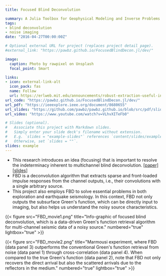 ```yaml
---
title: Focused Blind Deconvolution

summary: A Julia Toolbox for Geophysical Modeling and Inverse Problems.
tags:
- blind deconvolution
- noise imaging
date: "2016-04-27T00:00:00Z"

# Optional external URL for project (replaces project detail page).
#external_link: "https://pawbz.github.io/FocusedBlindDecon.jl/dev/"

image:
  caption: Photo by rawpixel on Unsplash
  focal_point: Smart

links:
- icon: external-link-alt
  icon_pack: fas
  name: Follow
  url: https://erlweb.mit.edu/announcements/robust-extraction-useful-information-seismic-measurements
url_code: "https://pawbz.github.io/FocusedBlindDecon.jl/dev/"
url_pdf: "https://ieeexplore.ieee.org/document/8680655"
url_slides: "https://github.com/pawbz/pawbz.github.io/blob/src/pdf/slides/Pawan_FBD_slides_SEGAM.pdf"
url_video: "https://www.youtube.com/watch?v=VLhvXITeFb0"

# Slides (optional).
#   Associate this project with Markdown slides.
#   Simply enter your slide deck's filename without extension.
#   E.g. `slides = "example-slides"` references `content/slides/example-slides.md`.
#   Otherwise, set `slides = ""`.
slides: example
---
```

* This research 
introduces an idea (focusing) that is important to 
resolve the indeterminacy inherent to multichannel blind deconvolution.
[\[paper\]](https://arxiv.org/abs/1808.00166)
[\[slides\]](https://github.com/pawbz/pawbz.github.io/blob/src/pdf/slides/Pawan_FBD_slides_SEGAM.pdf) 
* FBD is a deconvolution algorithm that 
extracts sparse and front-loaded impulse responses from the channel outputs, i.e., 
their convolutions with a single arbitrary source. 
* This project also employs FBD to solve essential problems in both exploration and earthquake seismology.
In this context, FBD not only 
outputs the subsurface Green's function, which can be directly input to imaging, 
but also helps us understand the noisy source characteristics.


{{< figure src="FBD_movie1.png" title="Info-graphic of focused blind deconvolution, which is a data-driven Green's function retrieval algorithm for multi-channel seismic data of a noisy source." numbered="true" lightbox="true" >}}


{{< figure src="FBD_movie2.png" title="Marmousi experiment, where FBD (data panel 3) outperforms the conventional Green's function retrieval from noise (data panel 1) through cross-correlation (data panel 4). When compared to the true Green's function (data panel 2), note that FBD not only recovers the direct arrival but also the scattered arrivals due to the reflectors in the medium." numbered="true" lightbox="true" >}}



